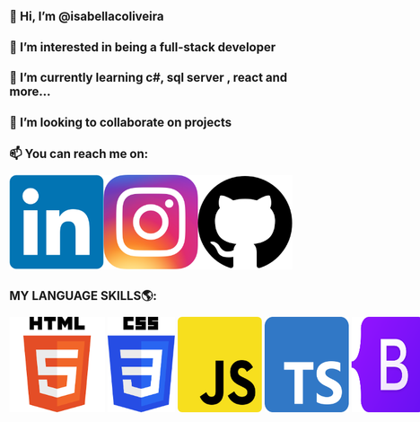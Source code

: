 ## 👋 Hi, I’m @isabellacoliveira
 
 ## 👀 I’m interested in being a full-stack developer
 
 ## 🌱 I’m currently learning c#, sql server , react and more... 
 
 ## 💞️ I’m looking to collaborate on projects
 
 ## 📫 You can reach me on: 
 <div style="display: flex; flex-direction: row; justify-content: center; text-align: center;">
    <a href="https://www.linkedin.com/in/isabella-cruz-de-oliveira-b761b7233/">
        <img style="width: 170px;" src="./imagens/linkedin.png">
    </a>
    <a href="https://www.instagram.com/isaxx_ah/">
        <img style="width: 170px;" src="./imagens/insta.webp">
    </a>
    <a href="https://github.com/isabellacoliveira?tab=repositories">
        <img style="width: 170px;" src="./imagens/github.png">
    </a>
 </div>
 
<!---
isabellacoliveira/isabellacoliveira is a ✨ special ✨ repository because its `README.md` (this file) appears on your GitHub profile.
You can click the Preview link to take a look at your changes.
--->

## MY LANGUAGE SKILLS🌎:
<div style="display: flex; flex-direction: row;">
    <img src="./imagens/html.png" width="170" style="margin-right: 5px;">
    <img src="./imagens/css.png" width="120" style="margin-right: 5px;">
    <img src="./imagens/js.png" width="150" style="margin-right: 5px; border-radius: 8px;">
    <img src="./imagens/ts.svg" width="150" style="margin-right: 5px;">
    <img src="./imagens/bts.png" width="150" style="margin-right: 5px;">
    <img src="./imagens/sharp.png" width="150" style="margin-right: 5px;">
    <img src="./imagens/react.png" width="150" style="margin-right: 5px;">
    <img src="./imagens/angular.png" width="150" style="margin-right: 5px;">
    <img src="./imagens/dotnet.png" width="150" style="margin-right: 5px;">
    <img src="./imagens/java.png" width="150" style="margin-right: 5px;">
    <img src="./imagens/sass.png" width="150" style="margin-right: 5px;">
    <img src="./imagens/git.svg" width="150" style="margin-right: 5px;">
    <img src="./imagens/github.png" width="150" style="margin-right: 5px;">
    <img src="./imagens/npm.png" width="150" style="margin-right: 5px;">
</div>




